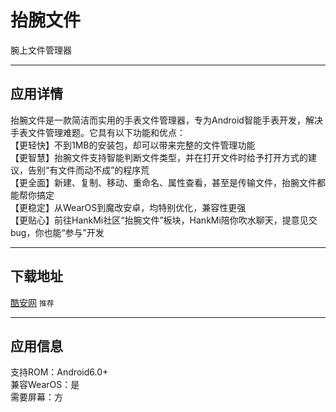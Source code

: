 # 抬腕文件
腕上文件管理器

***

## 应用详情
抬腕文件是一款简洁而实用的手表文件管理器，专为Android智能手表开发，解决手表文件管理难题。它具有以下功能和优点：  
【更轻快】不到1MB的安装包，却可以带来完整的文件管理功能  
【更智慧】抬腕文件支持智能判断文件类型，并在打开文件时给予打开方式的建议，告别“有文件而动不成”的程序荒  
【更全面】新建、复制、移动、重命名、属性查看，甚至是传输文件，抬腕文件都能帮你搞定  
【更稳定】从WearOS到魔改安卓，均特别优化，兼容性更强  
【更贴心】前往HankMi社区“抬腕文件”板块，HankMi陪你吹水聊天，提意见交bug，你也能“参与”开发

***

## 下载地址
[酷安网](https://www.coolapk.com/apk/290674) `推荐`

***

## 应用信息
支持ROM：Android6.0+  
兼容WearOS：是  
需要屏幕：方
